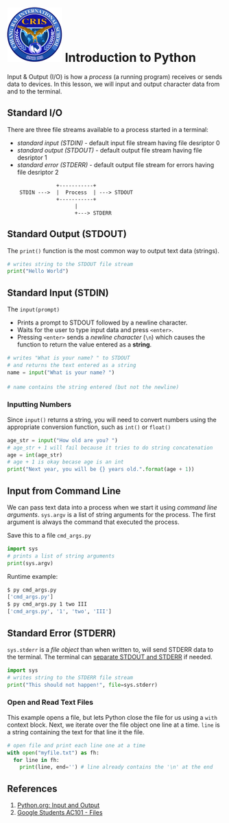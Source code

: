 # ![Chiang Rai International School](../images/logo.png?raw=true) Introduction to Python

Input & Output (I/O) is how a *process* (a running program) receives or sends data to devices.
In this lesson, we will input and output character data from and to the terminal.

## Standard I/O

There are three file streams available to a process started in a terminal:

* *standard input (STDIN)* - default input file stream having file desriptor 0
* *standard output (STDOUT)* - default output file stream having file desriptor 1
* *standard error (STDERR)* - default output file stream for errors having file desriptor 2

```
                +-----------+
    STDIN --->  |  Process  | ---> STDOUT 
                +-----------+
                      |
                      +---> STDERR
```

## Standard Output (STDOUT)

The `print()` function is the most common way to output text data (strings).

```python
# writes string to the STDOUT file stream
print("Hello World")
```

## Standard Input (STDIN)

The `input(prompt)`

* Prints a prompt to STDOUT followed by a newline character.
* Waits for the user to type input data and press `<enter>`.
* Pressing `<enter>` sends a *newline character* (`\n`) which causes
  the function to return the value entered as a **string**.

```python
# writes "What is your name? " to STDOUT
# and returns the text entered as a string
name = input("What is your name? ")

# name contains the string entered (but not the newline)
```

### Inputting Numbers

Since `input()` returns a string, you will need to convert numbers using
the appropriate conversion function, such as `int()` or `float()`

```python
age_str = input("How old are you? ")
# age_str + 1 will fail because it tries to do string concatenation
age = int(age_str)
# age + 1 is okay becase age is an int
print("Next year, you will be {} years old.".format(age + 1))
```

## Input from Command Line

We can pass text data into a process when we start it using *command line arguments*.
`sys.argv` is a list of string arguments for the process. The first argument is always
the command that executed the process.

Save this to a file `cmd_args.py`

```python
import sys
# prints a list of string arguments
print(sys.argv)
```

Runtime example:

```bash
$ py cmd_args.py
['cmd_args.py']
$ py cmd_args.py 1 two III
['cmd_args.py', '1', 'two', 'III']
```

## Standard Error (STDERR)

`sys.stderr` is a *file object* than when written to, will send
STDERR data to the terminal. The terminal can
[separate STDOUT and STDERR](https://tldp.org/HOWTO/Bash-Prog-Intro-HOWTO-3.html)
if needed.

```python
import sys
# writes string to the STDERR file stream
print("This should not happen!", file=sys.stderr)
```

### Open and Read Text Files

This example opens a file, but lets Python close the file for us using a
`with` context block. Next, we iterate over the file object one line at a time.
`line` is a string containing the text for that line it the file.

```python
# open file and print each line one at a time
with open("myfile.txt") as fh:
  for line in fh:
    print(line, end='') # line already contains the '\n' at the end
```

## References

1. [Python.org: Input and Output](https://docs.python.org/3/tutorial/inputoutput.html)
1. [Google Students AC101 - Files](https://www.youtube.com/watch?v=zASE-UA2YKg)
